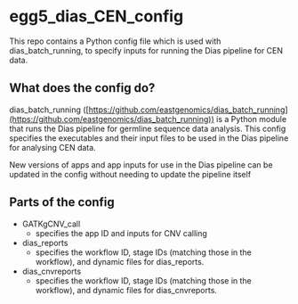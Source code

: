 # egg5_dias_CEN_config

This repo contains a Python config file which is used with dias_batch_running, to specify inputs for running the Dias pipeline for CEN data.

## What does the config do?
dias_batch_running ([https://github.com/eastgenomics/dias_batch_running](https://github.com/eastgenomics/dias_batch_running)) is a Python module that runs the Dias pipeline for germline sequence data analysis. This config specifies the executables and their input files to be used in the Dias pipeline for analysing CEN data.

New versions of apps and app inputs for use in the Dias pipeline can be updated in the config without needing to update the pipeline itself

## Parts of the config
* GATKgCNV_call
    * specifies the app ID and inputs for CNV calling
* dias_reports
    * specifies the workflow ID, stage IDs (matching those in the workflow), and dynamic files for dias_reports.
* dias_cnvreports
    * specifies the workflow ID, stage IDs (matching those in the workflow), and dynamic files for dias_cnvreports.

